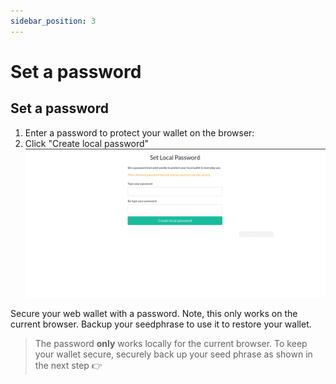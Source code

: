 ```yaml
---
sidebar_position: 3
---
```


# Set a password
## Set a password 
1. Enter a password to protect your wallet on the browser:
2. Click "Create local password"
![create-passoword-image](/img/create-password.png)

Secure your web wallet with a password. Note, this only works on the current browser. Backup your seedphrase to use it to restore your wallet.

> The password **only** works locally for the current browser. To keep your wallet secure, securely back up your seed phrase as shown in the next step 👉
